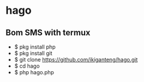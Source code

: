 # hago

## Bom SMS with termux
* $ pkg install php
* $ pkg install git
* $ git clone https://github.com/ikiganteng/hago.git
* $ cd hago
* $ php hago.php
